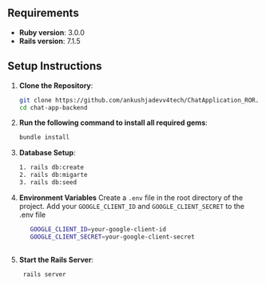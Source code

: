 ## Requirements

- **Ruby version**: 3.0.0
- **Rails version**: 7.1.5

## Setup Instructions

1. **Clone the Repository**:
   ```bash
   git clone https://github.com/ankushjadevv4tech/ChatApplication_ROR.git
   cd chat-app-backend
 2. **Run the following command to install all required gems**:  
      ```bash
      bundle install
 2. **Database Setup**:  
      ```bash
      1. rails db:create
      2. rails db:migarte
      3. rails db:seed
 3. **Environment Variables**
    Create a `.env` file in the root directory of the project.
    Add your `GOOGLE_CLIENT_ID` and `GOOGLE_CLIENT_SECRET` to the .env file
     ```bash
        GOOGLE_CLIENT_ID=your-google-client-id
        GOOGLE_CLIENT_SECRET=your-google-client-secret
        
  2. **Start the Rails Server**: 
     ```bash
      rails server
  
